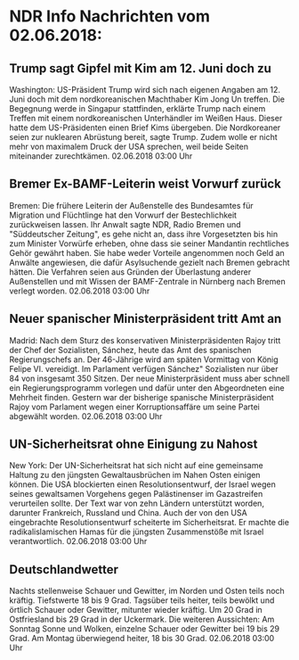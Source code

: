 # NDR Info Nachrichten vom 02.06.2018:


## Trump sagt Gipfel mit Kim am 12. Juni doch zu
Washington: US-Präsident Trump wird sich nach eigenen Angaben am 12. Juni doch mit dem nordkoreanischen Machthaber Kim Jong Un treffen. Die Begegnung werde in Singapur stattfinden, erklärte Trump nach einem Treffen mit einem nordkoreanischen Unterhändler im Weißen Haus. Dieser hatte dem US-Präsidenten einen Brief Kims übergeben. Die Nordkoreaner seien zur nuklearen Abrüstung bereit, sagte Trump. Zudem wolle er nicht mehr von maximalem Druck der USA sprechen, weil beide Seiten miteinander zurechtkämen. 02.06.2018 03:00 Uhr 

## Bremer Ex-BAMF-Leiterin weist Vorwurf zurück
Bremen: Die frühere Leiterin der Außenstelle des Bundesamtes für Migration und Flüchtlinge hat den Vorwurf der Bestechlichkeit zurückweisen lassen. Ihr Anwalt sagte NDR, Radio Bremen und "Süddeutscher Zeitung", es gehe nicht an, dass ihre Vorgesetzten bis hin zum Minister Vorwürfe erheben, ohne dass sie seiner Mandantin rechtliches Gehör gewährt haben. Sie habe weder Vorteile angenommen noch Geld an Anwälte angewiesen, die dafür Asylsuchende gezielt nach Bremen gebracht hätten. Die Verfahren seien aus Gründen der Überlastung anderer Außenstellen und mit Wissen der BAMF-Zentrale in Nürnberg nach Bremen verlegt worden. 02.06.2018 03:00 Uhr 

## Neuer spanischer Ministerpräsident tritt Amt an
Madrid: Nach dem Sturz des konservativen Ministerpräsidenten Rajoy tritt der Chef der Sozialisten, Sánchez, heute das Amt des spanischen Regierungschefs an. Der 46-Jährige wird am späten Vormittag von König Felipe VI. vereidigt. Im Parlament verfügen Sánchez" Sozialisten nur über 84 von insgesamt 350 Sitzen. Der neue Ministerpräsident muss aber schnell ein Regierungsprogramm vorlegen und dafür unter den Abgeordneten eine Mehrheit finden. Gestern war der bisherige spanische Ministerpräsident Rajoy vom Parlament wegen einer Korruptionsaffäre um seine Partei abgewählt worden. 02.06.2018 03:00 Uhr 

## UN-Sicherheitsrat ohne Einigung zu Nahost
New York: Der UN-Sicherheitsrat hat sich nicht auf eine gemeinsame Haltung zu den jüngsten Gewaltausbrüchen im Nahen Osten einigen können. Die USA blockierten einen Resolutionsentwurf, der Israel wegen seines gewaltsamen Vorgehens gegen Palästinenser im Gazastreifen verurteilen sollte. Der Text war von zehn Ländern unterstützt worden, darunter Frankreich, Russland und China. Auch der von den USA eingebrachte Resolutionsentwurf scheiterte im Sicherheitsrat. Er machte die radikalislamischen Hamas für die jüngsten Zusammenstöße mit Israel verantwortlich. 02.06.2018 03:00 Uhr 

## Deutschlandwetter
Nachts stellenweise Schauer und Gewitter, im Norden und Osten teils noch kräftig. Tiefstwerte 18 bis 9 Grad. Tagsüber teils heiter, teils bewölkt und örtlich Schauer oder Gewitter, mitunter wieder kräftig. Um 20 Grad in Ostfriesland bis 29 Grad in der Uckermark. Die weiteren Aussichten: Am Sonntag Sonne und Wolken, einzelne Schauer oder Gewitter bei 19 bis 29 Grad. Am Montag überwiegend heiter, 18 bis 30 Grad. 02.06.2018 03:00 Uhr 
